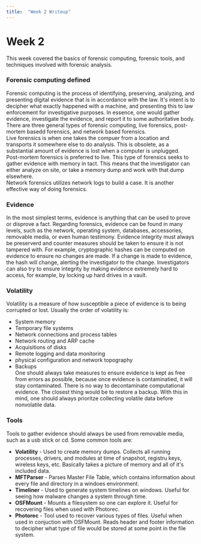 ```yaml
---
title:  "Week 2 Writeup"
---
```


# Week 2

This week covered the basics of forensic computing, forensic tools, and techniques involved with forensic analysis.   
### Forensic computing defined
Forensic computing is the process of identifying, preserving, analyzing, and presenting digital evidence that is in accordance with the law. It's intent is to decipher what exactly happened with a machine, and presenting this to law enforcement for investigative purposes. In essence, one would gather evidence, investigate the evidence, and report it to some authoritative body. There are three general types of forensic computing, live forensics, post-mortem basedd forensics, and network based forensics.   
Live forensics is when one takes the compuer from a location and transports it somewhere else to do analysis. This is obsolete, as a substantial amount of evidence is lost when a computer is unplugged.   
Post-mortem forensics is preferred to live. This type of forensics seeks to gather evidence with memory in tact. This means that the investigator can either analyze on site, or take a memory dump and work with that dump elsewhere.   
Network forensics utilizes network logs to build a case. It is another effective way of doing forensics.   
### Evidence   
In the most simplest terms, evidence is anything that can be used to prove or disprove a fact. Regarding forensics, evidence can be found in many levels, such as the network, operating system, databases, accessories, removable media, or even human testimony. Evidence integrity must always be preserverd and counter measures should be taken to ensure it is not tampered with. For example, cryptographic hashes can be computed on evidence to ensure no changes are made. If a change is made to evidence, the hash will change, alerting the investigator to the change. Investigators can also try to ensure integrity by making evidence extremely hard to access, for example, by locking up hard drives in a vault.
### Volatility   
Volatility is a measure of how susceptible a piece of evidence is to being corrupted or lost. Usually the order of volatility is:
  * System memory   
  * Temporary file systems   
  * Network connections and process tables   
  * Network routing and ARP cache   
  * Acquisitions of disks   
  * Remote logging and data monitoring   
  * physical configuration and network topography   
  * Backups   
One should always take measures to ensure evidence is kept as free from errors as possible, because once evidence is contaminatied, it will stay contaminated. There is no way to decontaminate computational evidence. The closest thing would be to restore a backup. With this in mind, one should always prioritze collecting volatile data before nonvolatile data.   

### Tools   
Tools to gather evidence should always be used from removable media, such as a usb stick or cd. Some common tools are:   
  * **Volatility** - Used to create memory dumps. Collects all running processes, drivers, and modules at time of snapshot, registru keys, wireless keys, etc. Basically takes a picture of memory and all of it's included data.   
  * **MFTParser** - Parses Master File Table,  which contains information about every file and directory in a windoes environment.   
  * **Timeliner** - Used to generate system timelines on windows. Useful for seeing how malware changes a system through time.   
  * **OSFMount** - Mounts a filesystem so one can explore it. Useful for recovering files when used with Photorec.
  * **Photorec** - Tool used to recover various types of files. Useful when used in conjuction with OSFMount. Reads header and footer information to decipher what type of file would be stored at some point in the file system.   
  